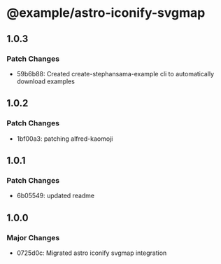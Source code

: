# @example/astro-iconify-svgmap

## 1.0.3

### Patch Changes

- 59b6b88: Created create-stephansama-example cli to automatically download examples

## 1.0.2

### Patch Changes

- 1bf00a3: patching alfred-kaomoji

## 1.0.1

### Patch Changes

- 6b05549: updated readme

## 1.0.0

### Major Changes

- 0725d0c: Migrated astro iconify svgmap integration
